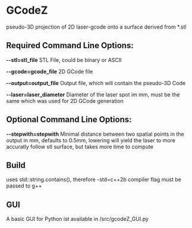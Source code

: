# GCodeZ
 pseudo-3D projection of 2D laser-gcode onto a surface derived from *.stl
## Required Command Line Options: 
 **--stl=stl_file** STL File, could be binary or ASCII
 
 **--gcode=gcode_file** 2D GCode file

 **--output=output_file** Output file, which will contain the pseudo-3D Code

 **--laser=laser_diameter** Diameter of the laser spot im mm, must be the same which was used for 2D GCode generation

## Optional Command Line Options:
 **--stepwith=stepwith** Minimal distance between two spatial points in the output in mm, defaults to 0.5mm, lowering will yield the laser to more accuratly follow stl surface, but takes more time to compute

## Build
 uses std::string.contains(), therefore -std=c++2b compiler flag must be passed to g++
 
## GUI
 A basic GUI for Python ist available in /src/gcodeZ_GUI.py
